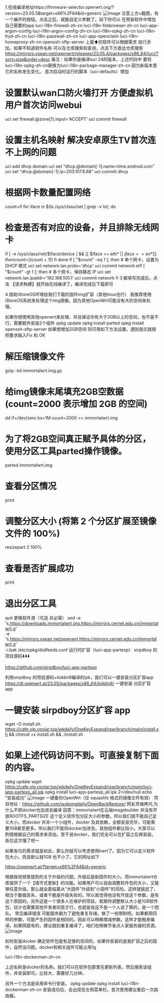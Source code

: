 1.在线编译地址https://firmware-selector.openwrt.org/?version=23.05.5&target=x86%2F64&id=generic
![image](https://github.com/user-attachments/assets/6ca5a382-aacf-4fe5-be50-4bca55017e62)
注意上方🔝截图，有一个展开的按钮。点击之后，就能自定义参数了。如下你可以 在预装软件中增加自己需要的app
luci-i18n-firewall-zh-cn luci-i18n-filebrowser-zh-cn luci-app-argon-config luci-i18n-argon-config-zh-cn luci-i18n-opkg-zh-cn luci-i18n-ttyd-zh-cn luci-i18n-passwall-zh-cn luci-app-openclash luci-i18n-homeproxy-zh-cn openssh-sftp-server
上面⬆️的软件可以根据需求 自行添加，如果不知道软件名称 可以在仓库搜索和查询，点击下方直达仓库搜索
https://mirrors.vsean.net/openwrt/releases/23.05.4/packages/x86_64/luci/?sort=size&order=desc
备注：如果你是编译luci 24的版本，上述代码中 要将luci-i18n-opkg-zh-cn替换为luci-i18n-package-manager-zh-cn 因为新版本里它的名称发生变化。
首次启动时运行的脚本（uci-defaults）增加
# 设置默认wan口防火墙打开 方便虚拟机用户首次访问webui
uci set firewall.@zone[1].input='ACCEPT'
uci commit firewall
# 设置主机名映射 解决安卓原生TV首次连不上网的问题
uci add dhcp domain
uci set "dhcp.@domain[-1].name=time.android.com"
uci set "dhcp.@domain[-1].ip=203.107.6.88"
uci commit dhcp
# 根据网卡数量配置网络
count=0
for iface in $(ls /sys/class/net | grep -v lo); do
  # 检查是否有对应的设备，并且排除无线网卡
  if [ -e /sys/class/net/$iface/device ] && [[ $iface == eth* || $iface == en* ]]; then
    count=$((count + 1))
  fi
done
if [ "$count" -eq 1 ]; then
    # 单个网卡，设置为 DHCP 模式
    uci set network.lan.proto='dhcp'
    uci commit network
elif [ "$count" -gt 1 ]; then
    # 多个网卡，保持静态 IP
    uci set network.lan.ipaddr='192.168.100.1'
    uci commit network
fi
3.都填写完成后，点击 【请求构建】就开始在线编译了。编译完成后下载即可

4.借助iStoreOS环境给我们下载的固件img扩容（其他linux也行）
我推荐使用iStoreOS系统来处理这个img镜像。因为其他OpenWrt可能没有大的空间来处理。

如果你想使用其他openwrt来处理，并且保证你有大于2GB以上的空间，也不是不行，需要额外安装2个组件
opkg update
opkg install parted
opkg install openssh-sftp-server
如果想增加2GB空间 则可用如下方法设置，遇到提示就按照要求输入Fix 和 OK

# 解压缩镜像文件
gzip -kd immortalwrt.img.gz
# 给img镜像末尾填充2GB空数据 (count=2000 表示增加 2GB 的空间)
dd if=/dev/zero bs=1M count=2000 >> immortalwrt.img



# 为了将2GB空间真正赋予具体的分区，使用分区工具parted操作镜像。
parted immortalwrt.img


# 查看分区情况
print
# 调整分区大小 (将第 2 个分区扩展至镜像文件的 100%)
resizepart 2 100%
# 查看是否扩展成功
print
# 退出分区工具
quit
更换软件源（可选 非必需）
sed -e 's,https://downloads.immortalwrt.org,https://mirrors.cernet.edu.cn/immortalwrt,g' \
    -e 's,https://mirrors.vsean.net/openwrt,https://mirrors.cernet.edu.cn/immortalwrt,g' \
    -i.bak /etc/opkg/distfeeds.conf
运行时扩容（luci-app-partexp）
sirpdboy 的项目源码⬇️⬇️⬇️

https://github.com/sirpdboy/luci-app-partexp

利用sirpdboy 的项目源码+kiddin9编译的ipk，我们可以一键安装分区扩容app
https://dl.openwrt.ai/23.05/packages/x86_64/kiddin9/
一键安装 分区扩容 app

# 一键安装 sirpdboy分区扩容 app
wget -O install.sh https://cafe.vip.cpolar.top/wkdaily/OneKeyExpand/raw/branch/main/install.sh && chmod +x install.sh && ./install.sh

# 如果上述代码访问不到。可直接复制下面的内容。
opkg update
wget https://cafe.vip.cpolar.top/wkdaily/OneKeyExpand/raw/branch/main/luci-app-partexp_all.ipk
opkg install luci-app-partexp_all.ipk 2>/dev/null
echo "安装成功"
![image](https://github.com/user-attachments/assets/ceff161b-3d38-4ca9-b463-7da0a3a0e90f)
一键备份OpenWrt（仅 squashfs 格式的镜像文件有效）
项目地址：https://github.com/wukongdaily/OpenBackRestore/
网友灵魂拷问,为什么不把docker也加进去编译
回答：immortalwrt在云端imagebuilder 并没有开放ROOTFS_PARTSIZE 这个定义软件包分区大小的参数。所以我们就不能自己定义大小。而docker 并非一个小组件，docker 及其依赖，全都安装完毕，可能需要1GB甚至更多。所以我们不能将docker加进去。其他组件都比较小。大家可以酌情根据自己的需求来添加。至于说docker，我们完全可以在扩容之后再安装。各位这次懂了吧～

如果各位的需求就是如此，那么你就可以考虑使用kwrt了。因为它可以定义软件包大小。而且默认就1GB 也不小了。它的网址如下

https://openwrt.ai/?target=x86%2F64&id=generic

根据我视频里提到的关于升级的问题。升级后是新固件的大小。而immortalwrt仓库提供了一个【值守式更新】的功能。如果用户可以自由调整软件包的大小，又能够任意升级。那么就会面临着从“大固件”升级到“小固件”的风险。这样就尴尬了，相当于数据丢失、或者干脆是升级失败的。所以我觉得他没有开放这个参数，是有这个原因的。另外这是一个很多人在维护的项目。若期待调整默认大小是1GB软件包，估计也需要其他开发者同意才行。也就是说这不是一个人说了算的，是一个团队。
常见编译错误
可能服务器为了避免重复存储，做了一些限制吧。如果都用同样的参数，可能产生的固件是相同的。因此可以稍微增减参数。这样才能触发编译。如果网盘有的，建议就别重复编译了。咱们也稍微节省点人家服务器的资源。
![image](https://github.com/user-attachments/assets/2ded61aa-075a-4ad2-b4fc-901ad7e2d36f)

如何安装docker
确定软件包是有足够的空间的，如果你安装的是我扩容之后的固件，自然没问题。docker和相关组件可能占用1g

luci-i18n-dockerman-zh-cn

上述名称是docker的名称。我们可以在软件包那里先更新列表，然后搜索该组件，并安装即可。比较大，需要好几分钟。

另外一个方法是采用命令行安装。
opkg update 
opkg install luci-i18n-dockerman-zh-cn
安装成功后，会出现在左侧菜单栏。首次使用建议重启一次路由器。


